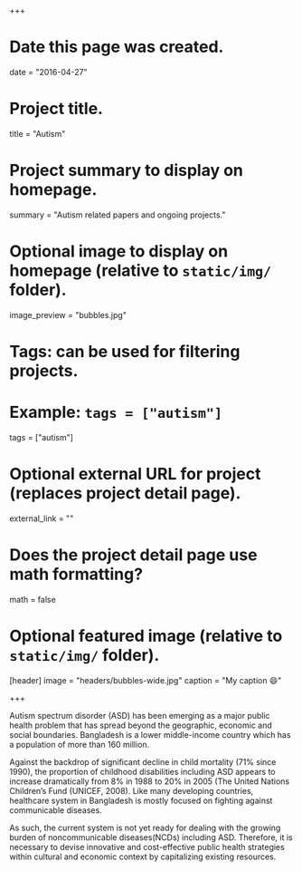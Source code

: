 +++
# Date this page was created.
date = "2016-04-27"

# Project title.
title = "Autism"

# Project summary to display on homepage.
summary = "Autism related papers and ongoing projects."

# Optional image to display on homepage (relative to `static/img/` folder).
image_preview = "bubbles.jpg"

# Tags: can be used for filtering projects.
# Example: `tags = ["autism"]`
tags = ["autism"]

# Optional external URL for project (replaces project detail page).
external_link = ""

# Does the project detail page use math formatting?
math = false

# Optional featured image (relative to `static/img/` folder).
[header]
image = "headers/bubbles-wide.jpg"
caption = "My caption :smile:"

+++

Autism spectrum disorder (ASD) has been emerging as a major public health problem that has spread beyond the geographic, economic and social boundaries. Bangladesh is a lower middle-income country which has a population of more than 160 million. 

Against the backdrop of significant decline in child mortality (71% since 1990), the proportion of childhood disabilities including ASD appears to increase dramatically from 8% in 1988 to 20% in 2005 (The United Nations Children’s Fund (UNICEF, 2008). Like many developing countries, healthcare system in Bangladesh is mostly focused on fighting against communicable diseases. 

As such, the current system is not yet ready for dealing with the growing burden of noncommunicable diseases(NCDs) including ASD. Therefore, it is necessary to devise innovative and cost-effective public health strategies within cultural and economic context by capitalizing existing resources.
